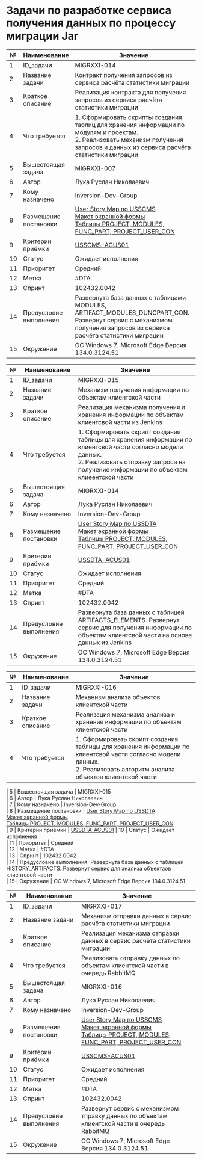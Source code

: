 # Задачи по разработке сервиса получения данных по процессу миграции Jar


|№   | Наименование           | Значение                                                                                                                                               |
|-----| --------------------- | ------------------------------------------------------------------------------------------------------------------------------------------------------ |
| 1   | ID_задачи             | MIGRXXI-014                                                                                                                                             |
| 2   | Название задачи       | Контракт получения запросов из сервиса расчёта статистики миграции                                                                                                                    |
| 3   | Краткое описание      | Реализация контракта для получения запросов из сервиса расчёта статистики миграции                                                                                                    |
| 4   | Что требуется         | 1. Сформировать скрипты создания таблиц для хранения информации по модулям и проектам.<br/>2. Реализовать механизм получения запросов и данных из сервиса расчёта статистики миграции                                                                   |
| 5   | Вышестоящая задача    | MIGRXXI-007                                                                                                                                                      |
| 6   | Автор                 | Лука Руслан Николаевич                                                                                                                             |
| 7   | Кому назначено        | Inversion-Dev-Group                                                                                                                                    |
| 8   | Размещение постановки | [User Story Map по USSCMS](../requirements.md#usscms-user-story)<br/>[Макет экранной формы](../uiux.md#wf4)<br/>[Таблицы PROJECT, MODULES, FUNC_PART, PROJECT_USER_CON](../ac/AC.md#us01)                                                                                                                                                                               |
| 9   | Критерии приёмки      | [USSCMS-ACUS01](../ac/AC.md#usscms-acus01)                                                                                                             |
| 10  | Статус                | Ожидает исполнения                                                                                                                                     |
| 11  | Приоритет             | Средний                                                                                                                                                |
| 12  | Метка                 | #DTA                                                                                                                                                      |
| 13  | Спринт                | 102432.0042                                                                                                                                            |
| 14  | Предусловие выполнения| Развернута база данных с таблицами MODULES, ARTIFACT_MODULES_DUNCPART_CON. Развернут сервис с механизмом получения запросов из сервиса расчёта статистики миграции                                                                                                             |
| 15  | Окружение             | OC Windows 7, Microsoft Edge Версия 134.0.3124.51   


|№    | Наименование          | Значение                                                                                                                                               
|-----| --------------------- | ------------------------------------------------------------------------------------------------------------------------------------------------------ |
| 1   | ID_задачи             | MIGRXXI-015                                                               
| 2   | Название задачи       | Механизм получения информации по объектам клиентской части                                                                                                         
| 3   | Краткое описание      | Реализация механизма получения и хранения информации по объектам клиентсвой части из Jenkins                                                                         
| 4   | Что требуется         | 1. Сформировать скрипт создания таблицы для хранения информации по клиентсвой части согласно модели данных.<br/>2. Реализовать отправку запроса на получение информации по объектам клиеентской части
| 5   | Вышестоящая задача    | MIGRXXI-014                                                                                       
| 6   | Автор                 | Лука Руслан Николаевич                                                                                                                             
| 7   | Кому назначено        | Inversion-Dev-Group                                                                                                                                    
| 8   | Размещение постановки | [User Story Map по USSDTA](../requirements.md#ussdtodb-user-story)<br/>[Макет экранной формы](../uiux.md#wf4)<br/>[Таблицы PROJECT, MODULES, FUNC_PART, PROJECT_USER_CON](../ac/AC.md#us01)                                                                                                                                                                               
| 9   | Критерии приёмки      | [USSDTA-ACUS01](../ac/AC.md#ussdta-acus01) 
| 10  | Статус                | Ожидает исполнения                                                                                                                                            
| 11  | Приоритет             | Средний                                                                                                                                                
| 12  | Метка                 | #DTA                                                                                                                                        
| 13  | Спринт                | 102432.0042                                                                                                                                            
| 14  | Предусловие выполнения| Развернута база данных с таблицей ARTIFACTS_ELEMENTS. Развернут сервис для получения информации по объектам клиентсвой части на основе данных из Jenkins                               
| 15  | Окружение             | OC Windows 7, Microsoft Edge Версия 134.0.3124.51    

|№    | Наименование          | Значение                                                                                                                                               
|-----| --------------------- | ------------------------------------------------------------------------------------------------------------------------------------------------------ |
| 1   | ID_задачи             | MIGRXXI-016                                                               
| 2   | Название задачи       | Механизм анализа объектов клиентской части                                                                                                         
| 3   | Краткое описание      | Реализация механизма анализа и хранения информации по объектам клиентской части                                                                         
| 4   | Что требуется         | 1. Сформировать скрипт создания таблицы для хранения информации по клиентсвой части согласно модели данных.<br/>2. Реализовать алгоритм анализа объектов клиентской части 

| 5   | Вышестоящая задача    | MIGRXXI-015                                                                                            
| 6   | Автор                 | Лука Руслан Николаевич                                                                                                                             
| 7   | Кому назначено        | Inversion-Dev-Group                                                                                                                                    
| 8   | Размещение постановки | [User Story Map по USSDTA](../requirements.md#ussdtodb-user-story)<br/>[Макет экранной формы](../uiux.md#wf4)<br/>[Таблицы PROJECT, MODULES, FUNC_PART, PROJECT_USER_CON](../ac/AC.md#us01)                                                                                                                                                                               
| 9   | Критерии приёмки      | [USSDTA-ACUS01](../ac/AC.md#ussdta-acus01) 
| 10  | Статус                | Ожидает исполнения                                                                                                                                            
| 11  | Приоритет             | Средний                                                                                                                                                
| 12  | Метка                 | #DTA                                                                                                                                       
| 13  | Спринт                | 102432.0042                                                                                                                                            
| 14  | Предусловие выполнения| Развернута база данных с таблицей HISTORY_ARTIFACTS. Развернут сервис для анализа объектаов клиентсвой части                              
| 15  | Окружение             | OC Windows 7, Microsoft Edge Версия 134.0.3124.51                                                                                                   

|№   | Наименование           | Значение                                                                                                                                               |
|-----| --------------------- | ------------------------------------------------------------------------------------------------------------------------------------------------------ |
| 1   | ID_задачи             | MIGRXXI-017                                                                                                                                             |
| 2   | Название задачи       | Механизм отправки данных в сервис расчёта статистики миграции                                                                                                                    |
| 3   | Краткое описание      | Реализация механизма отправки данных в сервис расчёта статистики миграции                                                                                                    |
| 4   | Что требуется         | Реализовать отправку данных по объектам клиентской части в очередь RabbitMQ                                                                     |
| 5   | Вышестоящая задача    | MIGRXXI-016                                                                                                                                                       |
| 6   | Автор                 | Лука Руслан Николаевич                                                                                                                             |
| 7   | Кому назначено        | Inversion-Dev-Group                                                                                                                                    |
| 8   | Размещение постановки | [User Story Map по USSCMS](../requirements.md#usscms-user-story)<br/>[Макет экранной формы](../uiux.md#wf4)<br/>[Таблицы PROJECT, MODULES, FUNC_PART, PROJECT_USER_CON](../ac/AC.md#us01)                                                                                                                                                                               |
| 9   | Критерии приёмки      | [USSCMS-ACUS01](../ac/AC.md#usscms-acus01)                                                                                                             |
| 10  | Статус                | Ожидает исполнения                                                                                                                                     |
| 11  | Приоритет             | Средний                                                                                                                                                |
| 12  | Метка                 | #DTA                                                                                                                                                      |
| 13  | Спринт                | 102432.0042                                                                                                                                            |
| 14  | Предусловие выполнения|  Развернут сервис с механизмом тправку данных по объектам клиентской части в очередь RabbitMQ                                                                                                             |
| 15  | Окружение             | OC Windows 7, Microsoft Edge Версия 134.0.3124.51 
